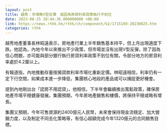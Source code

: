 ```yaml
---
layout: post
title: 越秀：市場無V型反彈　或因為房貸利率政策執行不到位
date: 2023-08-25 20:44:36.000000000 +08:00
link: https://news.rthk.hk/rthk/ch/component/k2/1715169-20230825.htm
categories: rthk
---
```


越秀地產董事長林昭遠表示，房地產行業上半年銷售基本持平，但上月出現適度下跌。他認為，內地今年以來推出不少政策，但市場並沒有出現V型反彈，除了因為信心問題，亦可能與部分銀行執行房貸利率政策不到位有關，令部分地方的房貸利率處於4.2厘以上。

有報道指，內地推動存量按揭貸款利率市場化重新定價。林昭遠相信，利率仍有一定下行空間，如果成本進一步降低，集團核心地段的產品或可以捕捉更好機會。

提到內地剛出台「認房不用認貸」，他相信，下半年會繼續推出寬鬆政策，確保房地產市場平穩健康發展。集團預期，今年房地產銷售和樓價，將保持平穩或略有增長。

集團又預期，今年可售資源約2400億元人民幣，未來會保持現金流穩定、加大營銷力度，以及制定不同去化策略等，有信心超額完成今年1320億元的合同銷售目標。
